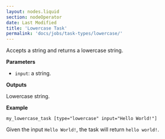 ```yaml
---
layout: nodes.liquid
section: nodeOperator
date: Last Modified
title: 'Lowercase Task'
permalink: 'docs/jobs/task-types/lowercase/'
---
```


Accepts a string and returns a lowercase string.

**Parameters**

- `input`: a string.

**Outputs**

Lowercase string.

**Example**

```jpv2
my_lowercase_task [type="lowercase" input="Hello World!"]
```

Given the input `Hello World!`, the task will return `hello world!`.
